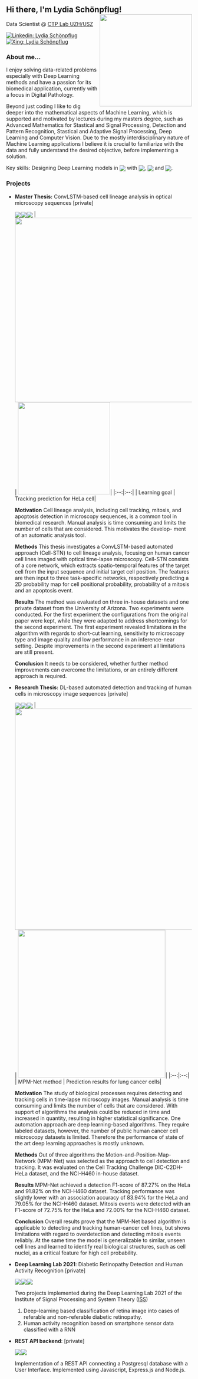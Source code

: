 <h2> Hi there, I'm Lydia Schönpflug! <img align='right' src="https://user-images.githubusercontent.com/62755943/167626161-d15e046b-4cd9-4cfc-b8d5-3d225400697a.png" width="250"> </h2> 
<p>
Data Scientist @ <a href="https://aipath.ch/">CTP Lab UZH/USZ</a></br>
</p>
<!---<img align='right' src="https://user-images.githubusercontent.com/62755943/167622812-d977ea06-8e88-40c8-8dc2-0352de13893d.png" width="250"> --->

[![Linkedin: Lydia Schönpflug](https://img.shields.io/badge/-LinkedIn-blue?style=plastic&logo=linkedin)](https://www.linkedin.com/in/lydia-schoenpflug)
[![Xing: Lydia Schönpflug](https://img.shields.io/badge/-Xing-3b8071?style=plastic&logo=xing)](https://www.xing.com/profile/Lydia_Schoenpflug)


### About me...  
I enjoy solving data-related problems especially with Deep Learning methods and have a passion for its biomedical application, currently with a focus in Digital Pathology.

Beyond just coding I like to dig deeper into the mathematical aspects of Machine Learning, which is supported and motivated by lectures during my masters degree, such as Advanced Mathematics for Stastical and Signal Processing, Detection and Pattern Recognition, Stastical and Adaptive Signal Processing, Deep Learning and Computer Vision.
Due to the mostly interdisciplinary nature of Machine Learning applications I believe it is crucial to familiarize with the data and fully understand the desired objective, before implementing a solution.

Key skills: Designing Deep Learning models in <img align='center' src="https://img.shields.io/badge/Python-000000?style=flat&logo=python"> with <img align='center' src="https://img.shields.io/badge/Tensorflow-000000?style=flat&logo=tensorflow">, <img align='center' src="https://img.shields.io/badge/OpenCV-000000?style=flat&logo=opencv"> and <img align='center' src="https://img.shields.io/badge/PyTorch-000000?style=flat&logo=pytorch">.
### Projects
* **Master Thesis:** ConvLSTM-based cell lineage analysis in optical microscopy sequences [private]

  <img align='center' src="https://img.shields.io/badge/Python-000000?style=flat&logo=python"><img align='center' src="https://img.shields.io/badge/Tensorflow-000000?style=flat&logo=tensorflow"><img align='center' src="https://img.shields.io/badge/OpenCV-000000?style=flat&logo=opencv">
  | <img src="https://user-images.githubusercontent.com/62755943/167618346-8dc670e0-b50b-4567-954c-82afdb6b5e5e.png" width="500">| <img src="https://user-images.githubusercontent.com/62755943/167620269-1597cab2-3f71-4e1a-a71d-e61f6cb1b031.gif" width="250">|
  |:--:|:--:| 
  | Learning goal | Tracking prediction for HeLa cell|

  **Motivation** Cell lineage analysis, including cell tracking, mitosis, and apoptosis detection in microscopy sequences, is a common tool in biomedical research. Manual analysis is time consuming and limits the number of cells that are considered. This motivates the develop- ment of an automatic analysis tool.

  **Methods** This thesis investigates a ConvLSTM-based automated approach (Cell-STN) to cell lineage analysis, focusing on human cancer cell lines imaged with optical time-lapse microscopy. Cell-STN consists of a core network, which extracts spatio-temporal features of the target cell from the input sequence and initial target cell position. The features are then input to three task-specific networks, respectively predicting a 2D probability map for cell positional probability, probability of a mitosis and an apoptosis event.

  **Results** The method was evaluated on three in-house datasets and one private dataset from the University of Arizona. Two experiments were conducted. For the first experiment the configurations from the original paper were kept, while they were adapted to address shortcomings for the second experiment. The first experiment revealed limitations in the algorithm with regards to short-cut learning, sensitivity to microscopy type and image quality and low performance in an inference-near setting. Despite improvements in the second experiment all limitations are still present.

  **Conclusion** It needs to be considered, whether further method improvements can overcome the limitations, or an entirely different approach is required.

* **Research Thesis:** DL-based automated detection and tracking of human cells in microscopy image sequences [private]
  
  <img align='center' src="https://img.shields.io/badge/Python-000000?style=flat&logo=python"><img align='center' src="https://img.shields.io/badge/PyTorch-000000?style=flat&logo=pytorch"><img align='center' src="https://img.shields.io/badge/OpenCV-000000?style=flat&logo=opencv">
  | <img src="https://user-images.githubusercontent.com/62755943/167648765-ec0f7ffd-9cd2-4913-aa57-a8287b4090d7.jpg" width="600">| <img src="https://user-images.githubusercontent.com/62755943/167648884-941b92f3-a9ac-4544-a93d-6222c8a541ff.gif" width="400">|
  |:--:|:--:| 
  | MPM-Net method | Prediction results for lung cancer cells|

  **Motivation** The study of biological processes requires detecting and tracking cells in time-lapse microscopy images. Manual analysis is time consuming and limits the number of cells that are considered. With support of algorithms the analysis could be reduced in time and increased in quantity, resulting in higher statistical significance. One automation approach are deep learning-based algorithms. They require labeled datasets, however, the number of public human cancer cell microscopy datasets is limited. Therefore the performance of state of the art deep learning approaches is mostly unknown. 
  
   **Methods** Out of three algorithms the Motion-and-Position-Map-Network (MPM-Net) was selected as the approach to cell detection and tracking. It was evaluated on the Cell Tracking Challenge DIC-C2DH-HeLa dataset, and the NCI-H460 in-house dataset.

  **Results** MPM-Net achieved a detection F1-score of 87.27% on the HeLa and 91.82% on the NCI-H460 dataset. Tracking performance was slightly lower with an association accuracy of 83.94% for the HeLa and 79.05% for the NCI-H460 dataset. Mitosis events were detected with an F1-score of 72.75% for the HeLa and 72.00% for the NCI-H460 dataset.
  
  **Conclusion** Overall results prove that the MPM-Net based algorithm is applicable to detecting and tracking human-cancer cell lines, but shows limitations with regard to overdetection and detecting mitosis events reliably. At the same time the model is generalizable to similar, unseen cell lines and learned to identify real biological structures, such as cell nuclei, as a critical feature for high cell probability. 
  
* **Deep Learning Lab 2021**: Diabetic Retinopathy Detection and Human Activity Recognition [private] <!-- [check it out](https://github.com/lely475/Deep-Learning-Lab-2021) -->
  
  <img align='center' src="https://img.shields.io/badge/Python-000000?style=flat&logo=python"><img align='center' src="https://img.shields.io/badge/Tensorflow-000000?style=flat&logo=tensorflow"><img align='center' src="https://img.shields.io/badge/OpenCV-000000?style=flat&logo=opencv">

  Two projects implemented during the Deep Learning Lab 2021 of the Institute of Signal Processing and System Theory ([ISS](https://www.iss.uni-stuttgart.de/en/)) 
  1. Deep-learning based classification of retina image into cases of referable and non-referable diabetic retinopathy. 
  2. Human activity recognition based on smartphone sensor data classified with a RNN
* **REST API backend**: [private]
  
  <img align='center' src="https://img.shields.io/badge/Javascript-000000?style=flat&logo=javascript"><img align='center' src="https://img.shields.io/badge/Express.js-000000?style=flat&logo=express">

  Implementation of a REST API connecting a Postgresql database with a User Interface. Implemented using Javascript, Express.js and Node.js.
